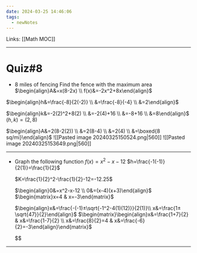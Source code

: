 ```yaml
---
date: 2024-03-25 14:46:06
tags:
  - newNotes
---
```

Links: [[Math MOC]]

---
# Quiz\#8
- 8 miles of fencing
Find the fence with the maximum area
$\begin{align}A&=x(8-2x) \\ f(x)&=-2x^2+8x\end{align}$

$\begin{align}h&=\frac{-8}{2(-2)} \\ &=\frac{-8}{-4} \\ &=2\end{align}$

$\begin{align}k&=-2(2)^2+8(2) \\ &=-2(4)+16 \\ &=-8+16 \\ &=8\end{align}$
$(h,k)=(2,8)$

$\begin{align}A&=2(8-2(2)) \\ &=2(8-4) \\ &=2(4) \\ &=\boxed{8 sq/mi}\end{align}$
![[Pasted image 20240325150524.png|560]]
![[Pasted image 20240325153649.png|560]]

---
- Graph  the following function
	$f(x)=x^2-x-12$
	$h=\frac{-1(-1)}{2(1)}=\frac{1}{2}$
	
	$K=\frac{1}{2}^2-\frac{1}{2}-12=-12.25$
	
	$\begin{align}0&=x^2-x-12 \\ 0&=(x-4)(x+3)\end{align}$
	$\begin{matrix}x=4 & x=-3\end{matrix}$
	
	$\begin{align}x&=\frac{-(-1)±\sqrt{-1^2-4(1)(12)}}{2(1)}\\ x&=\frac{1±\sqrt{47}}{2}\end{align}$
	$\begin{matrix}\begin{align}x&=\frac{1+7}{2} & x&=\frac{1-7}{2} \\ x&=\frac{8}{2}=4 & x&=\frac{-6}{2}=-3\end{align}\end{matrix}$
	
	$$
	
---
